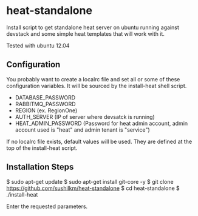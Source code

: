 heat-standalone
==========================

Install script to get standalone heat server on ubuntu running against devstack and 
some simple heat templates that will work with it.

Tested with ubuntu 12.04

Configuration
--------------
You probably want to create a localrc file and set all or some of these
configuration variables. It will be sourced by the install-heat shell script.

 - DATABASE_PASSWORD
 - RABBITMQ_PASSWORD
 - REGION (ex. RegionOne)
 - AUTH_SERVER (IP of server where devsatck is running)
 - HEAT_ADMIN_PASSWORD (Password for heat admin account, admin account used is "heat" and admin tenant is "service")

If no localrc file exists, default values will be used. They are defined
at the top of the install-heat script.

Installation Steps
----------------------------

$ sudo apt-get update
$ sudo apt-get install git-core -y
$ git clone https://github.com/sushilkm/heat-standalone
$ cd heat-standalone
$ ./install-heat

Enter the requested parameters.
